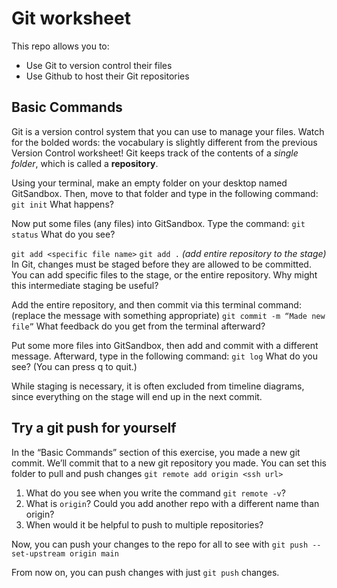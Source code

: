 # Git worksheet 

This repo allows you to: 
- Use Git to version control their files
- Use Github to host their Git repositories

## Basic Commands
Git is a version control system that you can use to manage your files. Watch for the bolded words: the vocabulary is slightly different from the previous Version Control worksheet! Git keeps track of the contents of a *single folder*, which is called a **repository**. 

Using your terminal, make an empty folder on your desktop named GitSandbox. Then, move to that folder and type in the following command: `git init`
What happens?

Now put some files (any files) into GitSandbox. Type the command: `git status`
What do you see?

`git add <specific file name>`
`git add .`	*(add entire repository to the stage)*
In Git, changes must be staged before they are allowed to be committed. You can add specific files to the stage, or the entire repository. 
Why might this intermediate staging be useful?

Add the entire repository, and then commit via this terminal command: (replace the message with something appropriate)
`git commit -m “Made new file”`
What feedback do you get from the terminal afterward?

Put some more files into GitSandbox, then add and commit with a different message. Afterward, type in the following command: `git log`
What do you see? (You can press q to quit.)
	
While staging is necessary, it is often excluded from timeline diagrams, since everything on the stage will end up in the next commit. 

## Try a git push for yourself
In the “Basic Commands”  section of this exercise, you made a new git commit. We’ll commit that to a new git repository you made. You can set this folder to pull and push changes `git remote add origin <ssh url> `
1. What do you see when you write the command `git remote -v`?
2. What is `origin`? Could you add another repo with a different name than origin? 
3. When would it be helpful to  push to multiple repositories? 

Now, you can push your changes to the repo for all to see with `git push --set-upstream origin main`

From now on, you can push changes with just `git push` changes. 
